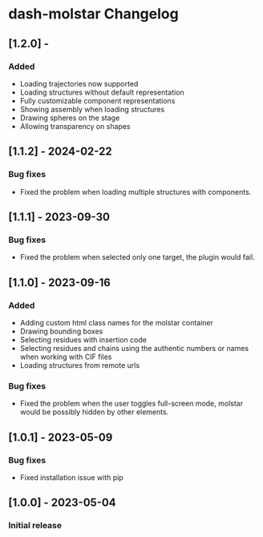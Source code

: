 # dash-molstar Changelog

## [1.2.0] - 
### Added
- Loading trajectories now supported
- Loading structures without default representation
- Fully customizable component representations
- Showing assembly when loading structures
- Drawing spheres on the stage
- Allowing transparency on shapes

## [1.1.2] - 2024-02-22
### Bug fixes
- Fixed the problem when loading multiple structures with components.

## [1.1.1] - 2023-09-30
### Bug fixes
- Fixed the problem when selected only one target, the plugin would fail.

## [1.1.0] - 2023-09-16
### Added
- Adding custom html class names for the molstar container
- Drawing bounding boxes
- Selecting residues with insertion code
- Selecting residues and chains using the authentic numbers or names when working with CIF files
- Loading structures from remote urls

### Bug fixes
- Fixed the problem when the user toggles full-screen mode, molstar would be possibly hidden by other elements.

## [1.0.1] - 2023-05-09
### Bug fixes
- Fixed installation issue with pip

## [1.0.0] - 2023-05-04
### Initial release